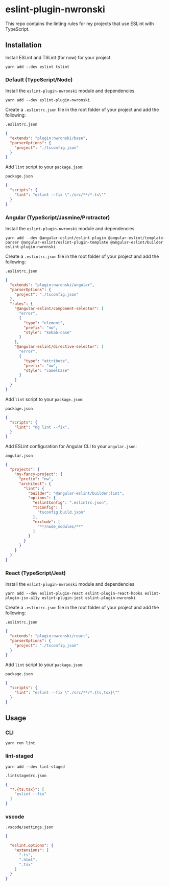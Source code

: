 # eslint-plugin-nwronski

This repo contains the linting rules for my projects that use ESLint with TypeScript.

## Installation

Install ESLint and TSLint (for now) for your project.

```shell
yarn add --dev eslint tslint
```

### Default (TypeScript/Node)

Install the `eslint-plugin-nwronski` module and dependencies

```shell
yarn add --dev eslint-plugin-nwronski
```

Create a `.eslintrc.json` file in the root folder of your project and add the following:

`.eslintrc.json`

```json
{
  "extends": "plugin:nwronski/base",
  "parserOptions": {
    "project": "./tsconfig.json"
  }
}
```

Add `lint` script to your `package.json`:

`package.json`

```json
{
  "scripts": {
    "lint": "eslint --fix \"./src/**/*.ts\""
  }
}
```

### Angular (TypeScript/Jasmine/Protractor)

Install the `eslint-plugin-nwronski` module and dependencies

```shell
yarn add --dev @angular-eslint/eslint-plugin @angular-eslint/template-parser @angular-eslint/eslint-plugin-template @angular-eslint/builder eslint-plugin-nwronski
```

Create a `.eslintrc.json` file in the root folder of your project and add the following:

`.eslintrc.json`

```json
{
  "extends": "plugin:nwronski/angular",
  "parserOptions": {
    "project": "./tsconfig.json"
  },
  "rules": {
    "@angular-eslint/component-selector": [
      "error",
      {
        "type": "element",
        "prefix": "nw",
        "style": "kebab-case"
      }
    ],
    "@angular-eslint/directive-selector": [
      "error",
      {
        "type": "attribute",
        "prefix": "nw",
        "style": "camelCase"
      }
    ]
  }
}
```

Add `lint` script to your `package.json`:

`package.json`

```json
{
  "scripts": {
    "lint": "ng lint --fix",
  }
}
```

Add ESLint configuration for Angular CLI to your `angular.json`:

`angular.json`

```json
{
  "projects": {
    "my-fancy-project": {
      "prefix": "nw",
      "architect": {
        "lint": {
          "builder": "@angular-eslint/builder:lint",
          "options": {
            "eslintConfig": ".eslintrc.json",
            "tsConfig": [
              "tsconfig.build.json"
            ],
            "exclude": [
              "**/node_modules/**"
            ]
          }
        }
      }
    }
  }
}
```

### React (TypeScript/Jest)

Install the `eslint-plugin-nwronski` module and dependencies

```shell
yarn add --dev eslint-plugin-react eslint-plugin-react-hooks eslint-plugin-jsx-a11y eslint-plugin-jest eslint-plugin-nwronski
```

Create a `.eslintrc.json` file in the root folder of your project and add the following:

`.eslintrc.json`

```json
{
  "extends": "plugin:nwronski/react",
  "parserOptions": {
    "project": "./tsconfig.json"
  }
}
```

Add `lint` script to your `package.json`:

`package.json`

```json
{
  "scripts": {
    "lint": "eslint --fix \"./src/**/*.{ts,tsx}\""
  }
}
```

## Usage

### CLI

```shell
yarn run lint
```

### lint-staged

```shell
yarn add --dev lint-staged
```

`.lintstagedrc.json`

```json
{
  "*.{ts,tsx}": [
    "eslint --fix"
  ]
}
```

### vscode

`.vscode/settings.json`

```json
{

  "eslint.options": {
    "extensions": [
      ".ts",
      ".html",
      ".tsx"
    ]
  }
}
```
